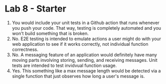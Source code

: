 # Lab 8 - Starter

1. You would include your unit tests in a Github action that runs whenever you push your code. That way, testing is completely automated and you won't build something that is broken. 
2. No. E2E testing is intended to emulate actions a user might do with your web application to see if it works correctly, not individual function correctness. 
3. No. A messaging feature of an application would definitely have many moving parts involving storing, sending, and receiving messages. Unit tests are intended to test invidvual function usage. 
4. Yes. This something like a max message length would be detected via a single function that just observes how long a user's message is. 